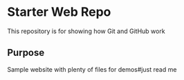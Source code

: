 # Starter Web Repo

This repository is for showing how Git and GitHub work

## Purpose

Sample website with plenty of files for demos#just read me
